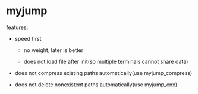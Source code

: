 # myjump

features:

* speed first

	* no weight, later is better

	* does not load file after init(so multiple terminals cannot share data)

* does not compress existing paths automatically(use myjump\_compress)

* does not delete nonexistent paths automatically(use myjump\_cnx)
